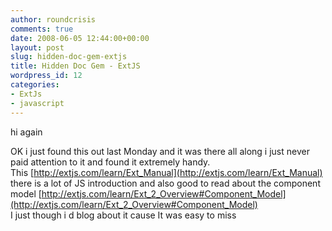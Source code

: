 ```yaml
---
author: roundcrisis
comments: true
date: 2008-06-05 12:44:00+00:00
layout: post
slug: hidden-doc-gem-extjs
title: Hidden Doc Gem - ExtJS
wordpress_id: 12
categories:
- ExtJs
- javascript
---
```


hi again  
  
  
OK i just found this out last Monday and it was there all along i just never paid attention to it and found it extremely handy.  
This [http://extjs.com/learn/Ext_Manual](http://extjs.com/learn/Ext_Manual) there is a lot of JS introduction and also good to read about the component model [http://extjs.com/learn/Ext_2_Overview#Component_Model](http://extjs.com/learn/Ext_2_Overview#Component_Model)  
I just though i d blog about it cause It was easy to miss
